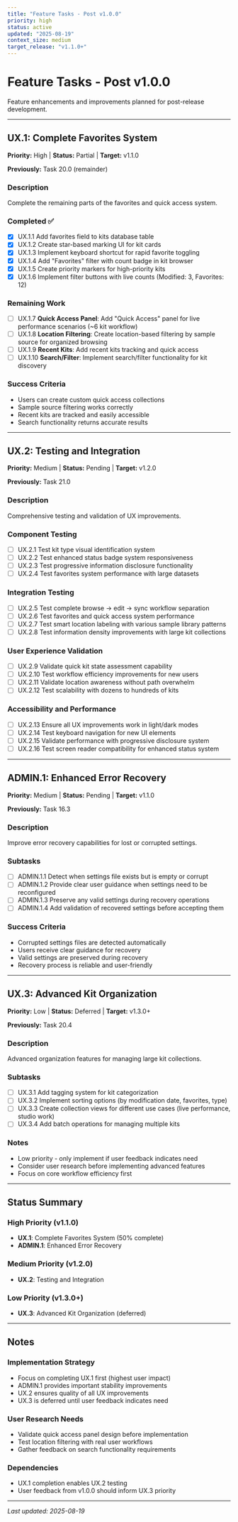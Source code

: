 ```yaml
---
title: "Feature Tasks - Post v1.0.0"
priority: high
status: active
updated: "2025-08-19"
context_size: medium
target_release: "v1.1.0+"
---
```


# Feature Tasks - Post v1.0.0

Feature enhancements and improvements planned for post-release development.

---

## UX.1: Complete Favorites System
**Priority:** High | **Status:** Partial | **Target:** v1.1.0

**Previously:** Task 20.0 (remainder)

### Description
Complete the remaining parts of the favorites and quick access system.

### Completed ✅
- [x] UX.1.1 Add favorites field to kits database table
- [x] UX.1.2 Create star-based marking UI for kit cards
- [x] UX.1.3 Implement keyboard shortcut for rapid favorite toggling
- [x] UX.1.4 Add "Favorites" filter with count badge in kit browser
- [x] UX.1.5 Create priority markers for high-priority kits
- [x] UX.1.6 Implement filter buttons with live counts (Modified: 3, Favorites: 12)

### Remaining Work
- [ ] UX.1.7 **Quick Access Panel**: Add "Quick Access" panel for live performance scenarios (~6 kit workflow)
- [ ] UX.1.8 **Location Filtering**: Create location-based filtering by sample source for organized browsing
- [ ] UX.1.9 **Recent Kits**: Add recent kits tracking and quick access
- [ ] UX.1.10 **Search/Filter**: Implement search/filter functionality for kit discovery

### Success Criteria
- Users can create custom quick access collections
- Sample source filtering works correctly
- Recent kits are tracked and easily accessible
- Search functionality returns accurate results

---

## UX.2: Testing and Integration
**Priority:** Medium | **Status:** Pending | **Target:** v1.2.0

**Previously:** Task 21.0

### Description
Comprehensive testing and validation of UX improvements.

### Component Testing
- [ ] UX.2.1 Test kit type visual identification system
- [ ] UX.2.2 Test enhanced status badge system responsiveness
- [ ] UX.2.3 Test progressive information disclosure functionality
- [ ] UX.2.4 Test favorites system performance with large datasets

### Integration Testing
- [ ] UX.2.5 Test complete browse → edit → sync workflow separation
- [ ] UX.2.6 Test favorites and quick access system performance
- [ ] UX.2.7 Test smart location labeling with various sample library patterns
- [ ] UX.2.8 Test information density improvements with large kit collections

### User Experience Validation
- [ ] UX.2.9 Validate quick kit state assessment capability
- [ ] UX.2.10 Test workflow efficiency improvements for new users
- [ ] UX.2.11 Validate location awareness without path overwhelm
- [ ] UX.2.12 Test scalability with dozens to hundreds of kits

### Accessibility and Performance
- [ ] UX.2.13 Ensure all UX improvements work in light/dark modes
- [ ] UX.2.14 Test keyboard navigation for new UI elements
- [ ] UX.2.15 Validate performance with progressive disclosure system
- [ ] UX.2.16 Test screen reader compatibility for enhanced status system

---

## ADMIN.1: Enhanced Error Recovery
**Priority:** Medium | **Status:** Pending | **Target:** v1.1.0

**Previously:** Task 16.3

### Description
Improve error recovery capabilities for lost or corrupted settings.

### Subtasks
- [ ] ADMIN.1.1 Detect when settings file exists but is empty or corrupt
- [ ] ADMIN.1.2 Provide clear user guidance when settings need to be reconfigured
- [ ] ADMIN.1.3 Preserve any valid settings during recovery operations
- [ ] ADMIN.1.4 Add validation of recovered settings before accepting them

### Success Criteria
- Corrupted settings files are detected automatically
- Users receive clear guidance for recovery
- Valid settings are preserved during recovery
- Recovery process is reliable and user-friendly

---

## UX.3: Advanced Kit Organization
**Priority:** Low | **Status:** Deferred | **Target:** v1.3.0+

**Previously:** Task 20.4

### Description
Advanced organization features for managing large kit collections.

### Subtasks
- [ ] UX.3.1 Add tagging system for kit categorization
- [ ] UX.3.2 Implement sorting options (by modification date, favorites, type)
- [ ] UX.3.3 Create collection views for different use cases (live performance, studio work)
- [ ] UX.3.4 Add batch operations for managing multiple kits

### Notes
- Low priority - only implement if user feedback indicates need
- Consider user research before implementing advanced features
- Focus on core workflow efficiency first

---

## Status Summary

### High Priority (v1.1.0)
- **UX.1**: Complete Favorites System (50% complete)
- **ADMIN.1**: Enhanced Error Recovery

### Medium Priority (v1.2.0)
- **UX.2**: Testing and Integration

### Low Priority (v1.3.0+)
- **UX.3**: Advanced Kit Organization (deferred)

---

## Notes

### Implementation Strategy
- Focus on completing UX.1 first (highest user impact)
- ADMIN.1 provides important stability improvements
- UX.2 ensures quality of all UX improvements
- UX.3 is deferred until user feedback indicates need

### User Research Needs
- Validate quick access panel design before implementation
- Test location filtering with real user workflows
- Gather feedback on search functionality requirements

### Dependencies
- UX.1 completion enables UX.2 testing
- User feedback from v1.0.0 should inform UX.3 priority

---
*Last updated: 2025-08-19*